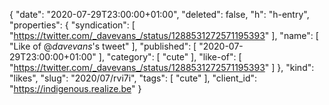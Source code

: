 {
  "date": "2020-07-29T23:00:00+01:00",
  "deleted": false,
  "h": "h-entry",
  "properties": {
    "syndication": [
      "https://twitter.com/_davevans_/status/1288531272571195393"
    ],
    "name": [
      "Like of @_davevans_'s tweet"
    ],
    "published": [
      "2020-07-29T23:00:00+01:00"
    ],
    "category": [
      "cute"
    ],
    "like-of": [
      "https://twitter.com/_davevans_/status/1288531272571195393"
    ]
  },
  "kind": "likes",
  "slug": "2020/07/rvi7i",
  "tags": [
    "cute"
  ],
  "client_id": "https://indigenous.realize.be"
}
